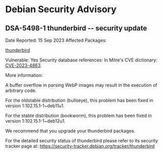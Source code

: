 
Debian Security Advisory
========================


DSA-5498-1 thunderbird -- security update
-----------------------------------------



Date Reported:
15 Sep 2023
Affected Packages:

[thunderbird](https://packages.debian.org/src:thunderbird)

Vulnerable:
Yes
Security database references:
In Mitre's CVE dictionary: [CVE-2023-4863](https://security-tracker.debian.org/tracker/CVE-2023-4863).  

More information:

A buffer overflow in parsing WebP images may result in the execution of
arbitrary code.


For the oldstable distribution (bullseye), this problem has been fixed
in version 1:102.15.1-1~deb11u1.


For the stable distribution (bookworm), this problem has been fixed in
version 1:102.15.1-1~deb12u1.


We recommend that you upgrade your thunderbird packages.


For the detailed security status of thunderbird please refer to
its security tracker page at:
<https://security-tracker.debian.org/tracker/thunderbird>





